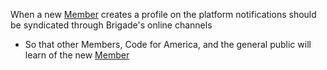 When a new [Member](member.md) creates a profile on the platform notifications should be syndicated through Brigade's online channels
* So that other Members, Code for America, and the general public will learn of the new [Member](member.md)